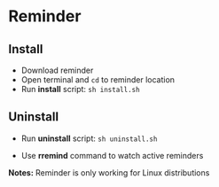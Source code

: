 # Reminder

## Install
- Download reminder
- Open terminal and `cd` to reminder location
- Run **install** script: `sh install.sh`

## Uninstall
- Run **uninstall** script: `sh uninstall.sh`

- Use **rremind** command to watch active reminders

**Notes:** Reminder is only working for Linux distributions